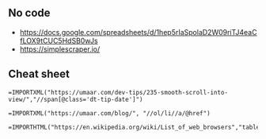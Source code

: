 
## No code

- https://docs.google.com/spreadsheets/d/1hep5rIaSpolaD2W09riTJ4eaCfLOX9tCUC5HdSB0wJs
- https://simplescraper.io/

## Cheat sheet


```
=IMPORTXML("https://umaar.com/dev-tips/235-smooth-scroll-into-view/","//span[@class='dt-tip-date']")

=IMPORTXML("https://umaar.com/blog/", "//ol/li//a/@href")

=IMPORTHTML("https://en.wikipedia.org/wiki/List_of_web_browsers","table",1)
```